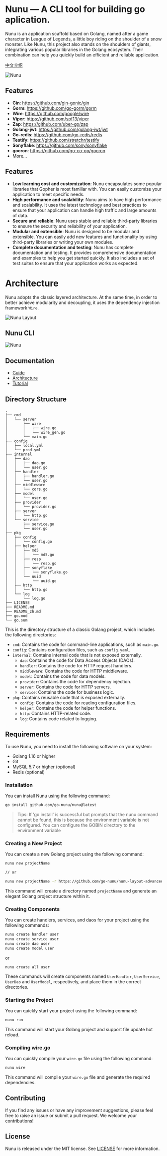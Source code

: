 # Nunu — A CLI tool for building go aplication.

Nunu is an application scaffold based on Golang, named after a game character in League of Legends, a little boy riding on the shoulder of a snow monster. Like Nunu, this project also stands on the shoulders of giants, integrating various popular libraries in the Golang ecosystem. Their combination can help you quickly build an efficient and reliable application.

[中文介绍](https://github.com/go-nunu/nunu/blob/main/README_zh.md)


![Nunu](https://github.com/go-nunu/nunu/blob/main/.github/assets/banner.png)







## Features

- **Gin**: https://github.com/gin-gonic/gin
- **Gorm**: https://github.com/go-gorm/gorm
- **Wire**: https://github.com/google/wire
- **Viper**: https://github.com/spf13/viper
- **Zap**: https://github.com/uber-go/zap
- **Golang-jwt**: https://github.com/golang-jwt/jwt
- **Go-redis**: https://github.com/go-redis/redis
- **Testify**: https://github.com/stretchr/testify
- **Sonyflake**: https://github.com/sony/sonyflake
- **gocron**:  https://github.com/go-co-op/gocron
- More...

## Features
* **Low learning cost and customization**: Nunu encapsulates some popular libraries that Gopher is most familiar with. You can easily customize your application to meet specific needs.
* **High performance and scalability**: Nunu aims to have high performance and scalability. It uses the latest technology and best practices to ensure that your application can handle high traffic and large amounts of data.
* **Secure and reliable**: Nunu uses stable and reliable third-party libraries to ensure the security and reliability of your application.
* **Modular and extensible**: Nunu is designed to be modular and extensible. You can easily add new features and functionality by using third-party libraries or writing your own modules.
* **Complete documentation and testing**: Nunu has complete documentation and testing. It provides comprehensive documentation and examples to help you get started quickly. It also includes a set of test suites to ensure that your application works as expected.

# Architecture

Nunu adopts the classic layered architecture. At the same time, in order to better achieve modularity and decoupling, it uses the dependency injection framework `Wire`.

![Nunu Layout](https://github.com/go-nunu/nunu/blob/main/.github/assets/layout.jpg)


## Nunu CLI

![Nunu](https://github.com/go-nunu/nunu/blob/main/.github/assets/screenshot.jpg)


## Documentation
* [Guide](https://github.com/go-nunu/nunu/blob/main/docs/en/guide.md)
* [Architecture](https://github.com/go-nunu/nunu/blob/main/docs/en/architecture.md)
* [Tutorial](https://github.com/go-nunu/nunu/blob/main/docs/en/tutorial.md)


## Directory Structure
```
.
├── cmd
│   └── server
│       ├── wire
│       │   ├── wire.go
│       │   └── wire_gen.go
│       └── main.go
├── config
│   ├── local.yml
│   └── prod.yml
├── internal
│   ├── dao
│   │   ├── dao.go
│   │   └── user.go
│   ├── handler
│   │   ├── handler.go
│   │   └── user.go
│   ├── middleware
│   │   └── cors.go
│   ├── model
│   │   └── user.go
│   ├── provider
│   │   └── provider.go
│   ├── server
│   │   └── http.go
│   └── service
│       ├── service.go
│       └── user.go
├── pkg
│   ├── config
│   │   └── config.go
│   ├── helper
│   │   ├── md5
│   │   │   └── md5.go
│   │   ├── resp
│   │   │   └── resp.go
│   │   ├── sonyflake
│   │   │   └── sonyflake.go
│   │   └── uuid
│   │       └── uuid.go
│   ├── http
│   │   └── http.go
│   └── log
│       └── log.go
├── LICENSE
├── README.md
├── README_zh.md
├── go.mod
└── go.sum
```


This is the directory structure of a classic Golang project, which includes the following directories:

- `cmd`: Contains the code for command-line applications, such as `main.go`.
- `config`: Contains configuration files, such as `config.yaml`.
- `internal`: Contains internal code that is not exposed externally.
    - `dao`: Contains the code for Data Access Objects (DAOs).
    - `handler`: Contains the code for HTTP request handlers.
    - `middleware`: Contains the code for HTTP middleware.
    - `model`: Contains the code for data models.
    - `provider`: Contains the code for dependency injection.
    - `server`: Contains the code for HTTP servers.
    - `service`: Contains the code for business logic.
- `pkg`: Contains reusable code that is exposed externally.
    - `config`: Contains the code for reading configuration files.
    - `helper`: Contains the code for helper functions.
    - `http`: Contains HTTP-related code.
    - `log`: Contains code related to logging.

## Requirements
To use Nunu, you need to install the following software on your system:

* Golang 1.16 or higher
* Git
* MySQL 5.7 or higher (optional)
* Redis (optional)

### Installation

You can install Nunu using the following command:

```bash
go install github.com/go-nunu/nunu@latest
```
>Tips: If 'go install' is successful but prompts that the nunu command cannot be found, this is because the environment variable is not configured. You can configure the GOBIN directory to the environment variable

### Creating a New Project

You can create a new Golang project using the following command:

```bash
nunu new projectName

// or

nunu new projectName -r https://github.com/go-nunu/nunu-layout-advanced.git
```

This command will create a directory named `projectName` and generate an elegant Golang project structure within it.

### Creating Components

You can create handlers, services, and daos for your project using the following commands:

```bash
nunu create handler user
nunu create service user
nunu create dao user
nunu create model user
```
or
```
nunu create all user
```

These commands will create components named `UserHandler`, `UserService`, `UserDao` and `UserModel`, respectively, and place them in the correct directories.

### Starting the Project

You can quickly start your project using the following command:

```bash
nunu run
```

This command will start your Golang project and support file update hot reload.

### Compiling wire.go

You can quickly compile your `wire.go` file using the following command:

```bash
nunu wire
```

This command will compile your `wire.go` file and generate the required dependencies.

## Contributing

If you find any issues or have any improvement suggestions, please feel free to raise an issue or submit a pull request. We welcome your contributions!

## License

Nunu is released under the MIT license. See [LICENSE](LICENSE) for more information.